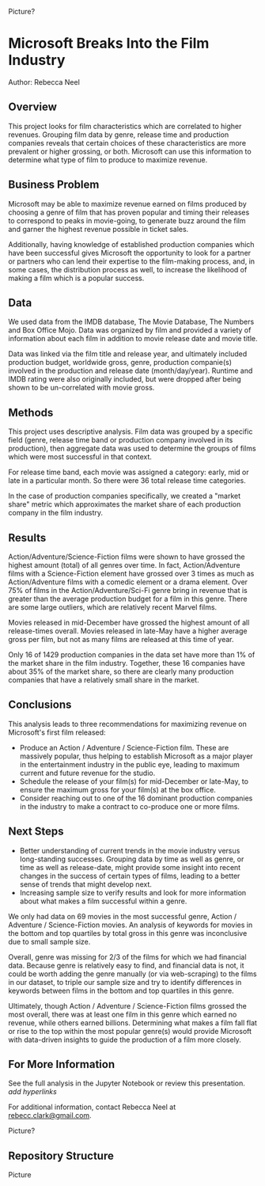 Picture?

# Microsoft Breaks Into the Film Industry

Author: Rebecca Neel

## Overview

This project looks for film characteristics which are correlated to higher revenues. Grouping film data by genre, release time and production companies reveals that certain choices of these characteristics are more prevalent or higher grossing, or both. Microsoft can use this information to determine what type of film to produce to maximize revenue.

## Business Problem

Microsoft may be able to maximize revenue earned on films produced by choosing a genre of film that has proven popular and timing their releases to correspond to peaks in movie-going, to generate buzz around the film and garner the highest revenue possible in ticket sales.

Additionally, having knowledge of established production companies which have been successful gives Microsoft the opportunity to look for a partner or partners who can lend their expertise to the film-making process, and, in some cases, the distribution process as well, to increase the likelihood of making a film which is a popular success.

## Data

We used data from the IMDB database, The Movie Database, The Numbers and Box Office Mojo. Data was organized by film and provided a variety of information about each film in addition to movie release date and movie title.

Data was linked via the film title and release year, and ultimately included production budget, worldwide gross, genre, production companie(s) involved in the production and release date (month/day/year). Runtime and IMDB rating were also originally included, but were dropped after being shown to be un-correlated with movie gross.

## Methods

This project uses descriptive analysis. Film data was grouped by a specific field (genre, release time band or production company involved in its production), then aggregate data was used to determine the groups of films which were most successful in that context.

For release time band, each movie was assigned a category: early, mid or late in a particular month. So there were 36 total release time categories.

In the case of production companies specifically, we created a "market share" metric which approximates the market share of each production company in the film industry.

## Results

Action/Adventure/Science-Fiction films were shown to have grossed the highest amount (total) of all genres over time. In fact, Action/Adventure films with a Science-Fiction element have grossed over 3 times as much as Action/Adventure films with a comedic element or a drama element. Over 75% of films in the Action/Adventure/Sci-Fi genre bring in revenue that is greater than the average production budget for a film in this genre. There are some large outliers, which are relatively recent Marvel films.

Movies released in mid-December have grossed the highest amount of all release-times overall. Movies released in late-May have a higher average gross per film, but not as many films are released at this time of year.

Only 16 of 1429 production companies in the data set have more than 1% of the market share in the film industry. Together, these 16 companies have about 35% of the market share, so there are clearly many production companies that have a relatively small share in the market.

## Conclusions

This analysis leads to three recommendations for maximizing revenue on Microsoft's first film released:

- Produce an Action / Adventure / Science-Fiction film. These are massively popular, thus helping to establish Microsoft as a major player in the entertainment industry in the public eye, leading to maximum current and future revenue for the studio.
- Schedule the release of your film(s) for mid-December or late-May, to ensure the maximum gross for your film(s) at the box office.
- Consider reaching out to one of the 16 dominant production companies in the industry to make a contract to co-produce one or more films.

## Next Steps

- Better understanding of current trends in the movie industry versus long-standing successes. Grouping data by time as well as genre, or time as well as release-date, might provide some insight into recent changes in the success of certain types of films, leading to a better sense of trends that might develop next.
- Increasing sample size to verify results and look for more information about what makes a film successful within a genre.

We only had data on 69 movies in the most successful genre, Action / Adventure / Science-Fiction movies. An analysis of keywords for movies in the bottom and top quartiles by total gross in this genre was inconclusive due to small sample size.

Overall, genre was missing for 2/3 of the films for which we had financial data. Because genre is relatively easy to find, and financial data is not, it could be worth adding the genre manually (or via web-scraping) to the films in our dataset, to triple our sample size and try to identify differences in keywords between films in the bottom and top quartiles in this genre.

Ultimately, though Action / Adventure / Science-Fiction films grossed the most overall, there was at least one film in this genre which earned no revenue, while others earned billions. Determining what makes a film fall flat or rise to the top within the most popular genre(s) would provide Microsoft with data-driven insights to guide the production of a film more closely.

## For More Information

See the full analysis in the Jupyter Notebook or review this presentation. *add hyperlinks*

For additional information, contact Rebecca Neel at rebecc.clark@gmail.com.

Picture?

## Repository Structure

Picture